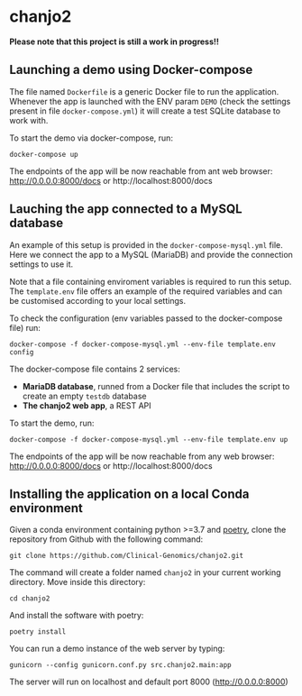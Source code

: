 # chanjo2

<strong>Please note that this project is still a work in progress!!</strong>

## Launching a demo using Docker-compose

The file named `Dockerfile` is a generic Docker file to run the application. Whenever the app is launched with the ENV param `DEMO` (check the settings present in file `docker-compose.yml`) it will create a test SQLite database to work with.

To start the demo via docker-compose, run:

```
docker-compose up
```

The endpoints of the app will be now reachable from ant web browser: http://0.0.0.0:8000/docs or http://localhost:8000/docs


## Lauching the app connected to a MySQL database

An example of this setup is provided in the `docker-compose-mysql.yml` file.
Here we connect the app to a MySQL (MariaDB) and provide the connection settings to use it.

Note that a file containing enviroment variables is required to run this setup. The `template.env` file offers an example of the required variables and can be customised according to your local settings.

To check the configuration (env variables passed to the docker-compose file) run:

```
docker-compose -f docker-compose-mysql.yml --env-file template.env config
```

The docker-compose file contains 2 services:
- **MariaDB database**, runned from a Docker file that includes the script to create an empty `testdb` database
- **The chanjo2 web app**, a REST API

To start the demo, run:

```
docker-compose -f docker-compose-mysql.yml --env-file template.env up
```

The endpoints of the app will be now reachable from any web browser: http://0.0.0.0:8000/docs or http://localhost:8000/docs



## Installing the application on a local Conda environment

Given a conda environment containing python >=3.7 and [poetry](https://github.com/python-poetry/poetry), clone the repository from Github with the following command:

```
git clone https://github.com/Clinical-Genomics/chanjo2.git
```

The command will create a folder named `chanjo2` in your current working directory. Move inside this directory:

```
cd chanjo2
```

And install the software with poetry:

```
poetry install
```

You can run a demo instance of the web server by typing:

```
gunicorn --config gunicorn.conf.py src.chanjo2.main:app
```

The server will run on localhost and default port 8000 (http://0.0.0.0:8000)
